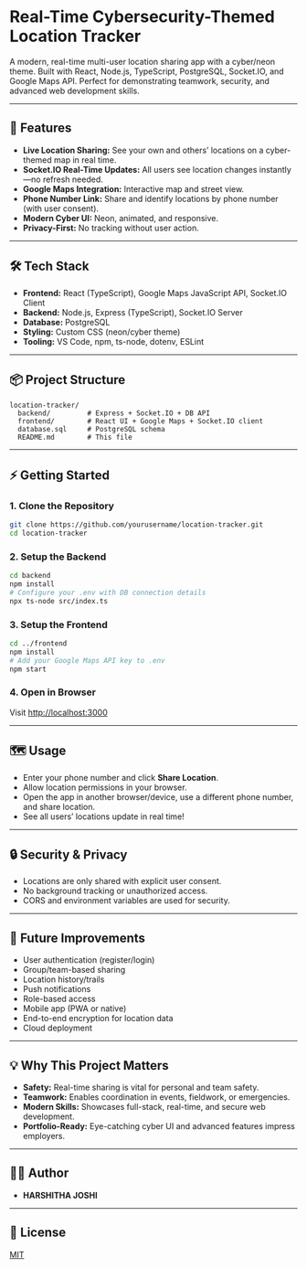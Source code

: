 # Real-Time Cybersecurity-Themed Location Tracker

A modern, real-time multi-user location sharing app with a cyber/neon theme. Built with React, Node.js, TypeScript, PostgreSQL, Socket.IO, and Google Maps API. Perfect for demonstrating teamwork, security, and advanced web development skills.

---

## 🚀 Features
- **Live Location Sharing:** See your own and others’ locations on a cyber-themed map in real time.
- **Socket.IO Real-Time Updates:** All users see location changes instantly—no refresh needed.
- **Google Maps Integration:** Interactive map and street view.
- **Phone Number Link:** Share and identify locations by phone number (with user consent).
- **Modern Cyber UI:** Neon, animated, and responsive.
- **Privacy-First:** No tracking without user action.

---

## 🛠️ Tech Stack
- **Frontend:** React (TypeScript), Google Maps JavaScript API, Socket.IO Client
- **Backend:** Node.js, Express (TypeScript), Socket.IO Server
- **Database:** PostgreSQL
- **Styling:** Custom CSS (neon/cyber theme)
- **Tooling:** VS Code, npm, ts-node, dotenv, ESLint

---

## 📦 Project Structure
```
location-tracker/
  backend/         # Express + Socket.IO + DB API
  frontend/        # React UI + Google Maps + Socket.IO client
  database.sql     # PostgreSQL schema
  README.md        # This file
```

---

## ⚡ Getting Started

### 1. Clone the Repository
```sh
git clone https://github.com/yourusername/location-tracker.git
cd location-tracker
```

### 2. Setup the Backend
```sh
cd backend
npm install
# Configure your .env with DB connection details
npx ts-node src/index.ts
```

### 3. Setup the Frontend
```sh
cd ../frontend
npm install
# Add your Google Maps API key to .env
npm start
```

### 4. Open in Browser
Visit [http://localhost:3000](http://localhost:3000)

---

## 🗺️ Usage
- Enter your phone number and click **Share Location**.
- Allow location permissions in your browser.
- Open the app in another browser/device, use a different phone number, and share location.
- See all users’ locations update in real time!

---

## 🔒 Security & Privacy
- Locations are only shared with explicit user consent.
- No background tracking or unauthorized access.
- CORS and environment variables are used for security.

---

## 🌱 Future Improvements
- User authentication (register/login)
- Group/team-based sharing
- Location history/trails
- Push notifications
- Role-based access
- Mobile app (PWA or native)
- End-to-end encryption for location data
- Cloud deployment

---

## 💡 Why This Project Matters
- **Safety:** Real-time sharing is vital for personal and team safety.
- **Teamwork:** Enables coordination in events, fieldwork, or emergencies.
- **Modern Skills:** Showcases full-stack, real-time, and secure web development.
- **Portfolio-Ready:** Eye-catching cyber UI and advanced features impress employers.

---

## 👩‍💻 Author
- **HARSHITHA JOSHI** 

---

## 📄 License
[MIT](LICENSE)

